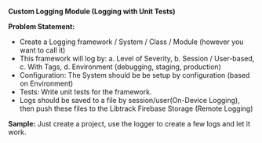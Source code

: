 **Custom Logging Module (Logging with Unit Tests)**

**Problem Statement:**

- Create a Logging framework / System / Class / Module (however you want to call it)
- This framework will log by:	a. Level of Severity, 	b. Session / User-based,	c. With Tags, 	d. Environment (debugging, staging, production)
- Configuration: The System should be be setup by configuration (based on Environment)
- Tests: Write unit tests for the framework.
- Logs should be saved to a file by session/user(On-Device Logging),  then push these files to the Libtrack Firebase Storage (Remote Logging)
  
**Sample:**
  Just create a project, use the logger to create a few logs and let it work.
